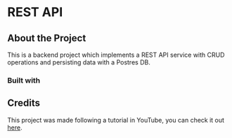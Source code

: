 # REST API

## About the Project
This is a backend project which implements a REST API service with CRUD operations and persisting data with a Postres DB. 

### Built with

## Credits
This project was made following a tutorial in YouTube, you can check it out [here](https://www.youtube.com/watch?v=3xiIOgYdbiE).
